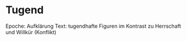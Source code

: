# Tugend

Epoche: Aufklärung
Text: tugendhafte Figuren im Kontrast zu Herrschaft und Willkür (Konflikt)